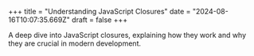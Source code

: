 +++
title = "Understanding JavaScript Closures"
date = "2024-08-16T10:07:35.669Z"
draft = false
+++

  A deep dive into JavaScript closures, explaining how they work and why they are crucial in modern development.
        